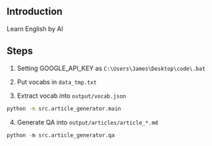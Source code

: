 ## Introduction
Learn English by AI

## Steps
1. Setting GOOGLE_API_KEY as `C:\Users\James\Desktop\code\.bat`

2. Put vocabs in `data_tmp.txt`

3. Extract vocab into `output/vocab.json`
```bash
python -m src.article_generator.main
```

4. Generate QA into `output/articles/article_*.md`
```python
python -m src.article_generator.qa
```
